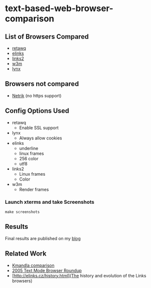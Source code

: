 # text-based-web-browser-comparison

## List of Browsers Compared

* [retawq](http://retawq.sourceforge.net/)
* [elinks](http://elinks.or.cz/)
* [links2](http://links.twibright.com/)
* [w3m](http://w3m.sourceforge.net/)
* [lynx](http://lynx.browser.org/)

## Browsers not compared

* [Netrik](http://netrik.sourceforge.net/) (no https support)

## Config Options Used

* retawq
    * Enable SSL support
* lynx
    * Always allow cookies
* elinks
    * underline
    * linux frames
    * 256 color
    * utf8
* links2
    * Linux frames
    * Color
* w3m
    * Render frames

### Launch xterms and take Screenshots

    make screenshots

## Results

Final results are published on my [blog](http://xkyle.com/a-comparison-of-text-based-web-browsers/)

## Related Work 

* [Kmandla comparison](https://kmandla.wordpress.com/2011/01/13/a-comparison-of-text-based-browsers/)
* [2005 Text Mode Browser Roundup](http://www.linuxjournal.com/article/8148)
* [http://elinks.cz/history.html](The history and evolution of the Links browsers)
